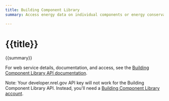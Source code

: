 ```yaml
---
title: Building Component Library
summary: Access energy data on individual components or energy conservation measures for buildings. This data can be used to create building energy models.

---
```


# {{title}}
{{summary}}

For web service details, documentation, and access, see the [Building Component Library API documentation](https://bcl.nrel.gov/developer).

Note: Your developer.nrel.gov API key will not work for the Building Component Library API. Instead, you'll need a [Building Component Library account](https://bcl.nrel.gov/user/register).
